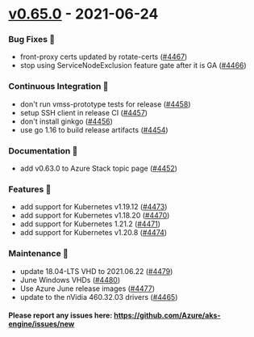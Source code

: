 
<a name="v0.65.0"></a>
# [v0.65.0] - 2021-06-24
### Bug Fixes 🐞
- front-proxy certs updated by rotate-certs ([#4467](https://github.com/Azure/aks-engine/issues/4467))
- stop using ServiceNodeExclusion feature gate after it is GA ([#4466](https://github.com/Azure/aks-engine/issues/4466))

### Continuous Integration 💜
- don't run vmss-prototype tests for release ([#4458](https://github.com/Azure/aks-engine/issues/4458))
- setup SSH client in release CI ([#4457](https://github.com/Azure/aks-engine/issues/4457))
- don't install ginkgo ([#4456](https://github.com/Azure/aks-engine/issues/4456))
- use go 1.16 to build release artifacts ([#4454](https://github.com/Azure/aks-engine/issues/4454))

### Documentation 📘
- add v0.63.0 to Azure Stack topic page ([#4452](https://github.com/Azure/aks-engine/issues/4452))

### Features 🌈
- add support for Kubernetes v1.19.12 ([#4473](https://github.com/Azure/aks-engine/issues/4473))
- add support for Kubernetes v1.18.20 ([#4470](https://github.com/Azure/aks-engine/issues/4470))
- add support for Kubernetes 1.21.2 ([#4471](https://github.com/Azure/aks-engine/issues/4471))
- add support for Kubernetes v1.20.8 ([#4474](https://github.com/Azure/aks-engine/issues/4474))

### Maintenance 🔧
- update 18.04-LTS VHD to 2021.06.22 ([#4479](https://github.com/Azure/aks-engine/issues/4479))
- June Windows VHDs ([#4480](https://github.com/Azure/aks-engine/issues/4480))
- Use Azure June release images ([#4477](https://github.com/Azure/aks-engine/issues/4477))
- update to the nVidia 460.32.03 drivers ([#4465](https://github.com/Azure/aks-engine/issues/4465))

#### Please report any issues here: https://github.com/Azure/aks-engine/issues/new
[Unreleased]: https://github.com/Azure/aks-engine/compare/v0.65.0...HEAD
[v0.65.0]: https://github.com/Azure/aks-engine/compare/v0.64.0...v0.65.0

